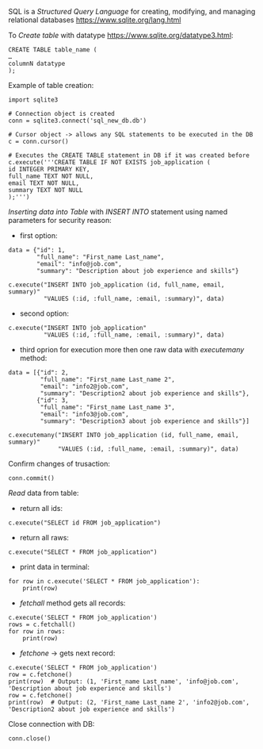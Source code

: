 SQL is a _Structured Query Language_ for creating, modifying, and managing relational databases https://www.sqlite.org/lang.html

To _Create table_ with datatype https://www.sqlite.org/datatype3.html:

```
CREATE TABLE table_name (
…
columnN datatype
);
```

Example of table creation:
```
import sqlite3

# Connection object is created
conn = sqlite3.connect('sql_new_db.db')

# Cursor object -> allows any SQL statements to be executed in the DB
c = conn.cursor()

# Executes the CREATE TABLE statement in DB if it was created before
c.execute('''CREATE TABLE IF NOT EXISTS job_application (
id INTEGER PRIMARY KEY,
full_name TEXT NOT NULL,
email TEXT NOT NULL,
summary TEXT NOT NULL
);''')
```

_Inserting data into Table_ with _INSERT INTO_ statement using named parameters for security reason:

* first option:

```
data = {"id": 1,
        "full_name": "First_name Last_name",
        "email": "info@job.com",
        "summary": "Description about job experience and skills"}

c.execute("INSERT INTO job_application (id, full_name, email, summary)"
          "VALUES (:id, :full_name, :email, :summary)", data)
```

* second option:

```
c.execute("INSERT INTO job_application"
          "VALUES (:id, :full_name, :email, :summary)", data)
```

* third oprion for execution more then one raw data with _executemany_ method:

```
data = [{"id": 2,
         "full_name": "First_name Last_name 2",
         "email": "info2@job.com",
         "summary": "Description2 about job experience and skills"},
        {"id": 3,
         "full_name": "First_name Last_name 3",
         "email": "info3@job.com",
         "summary": "Description3 about job experience and skills"}]

c.executemany("INSERT INTO job_application (id, full_name, email, summary)"
              "VALUES (:id, :full_name, :email, :summary)", data)
```

Confirm changes of trusaction:
```
conn.commit()
```

_Read_ data from table:

* return all ids:
```
c.execute("SELECT id FROM job_application")
```

* return all raws:
```
c.execute("SELECT * FROM job_application")
```

* print data in terminal:
```
for row in c.execute('SELECT * FROM job_application'):
    print(row)
```

* _fetchall_ method gets all records:
```
c.execute('SELECT * FROM job_application')
rows = c.fetchall()
for row in rows:
    print(row)
```

* _fetchone_ -> gets next record:
```
c.execute('SELECT * FROM job_application')
row = c.fetchone()
print(row)  # Output: (1, 'First_name Last_name', 'info@job.com', 'Description about job experience and skills')
row = c.fetchone()
print(row)  # Output: (2, 'First_name Last_name 2', 'info2@job.com', 'Description2 about job experience and skills')
```

Close connection with DB:
```
conn.close()
```


